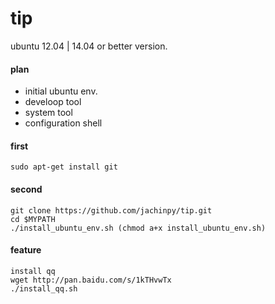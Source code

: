 tip
========

ubuntu 12.04 | 14.04 or better version.

#### plan

- initial ubuntu env.
- develoop tool
- system tool
- configuration shell


#### first
	sudo apt-get install git

#### second

	git clone https://github.com/jachinpy/tip.git 
	cd $MYPATH
	./install_ubuntu_env.sh (chmod a+x install_ubuntu_env.sh)

#### feature

	install qq
	wget http://pan.baidu.com/s/1kTHvwTx
	./install_qq.sh
